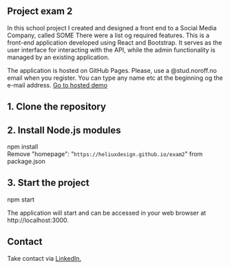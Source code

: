 ## Project exam 2
In this school project I created and designed a front end to a Social Media Company, called SOME There were a list og required features.
This  is a front-end application developed using React and Bootstrap. It serves as the user interface for interacting with the API, while the admin functionality is managed by an existing application. 
<p>The application is hosted on GitHub Pages. Please, use a @stud.noroff.no email when you register. You can type any name etc at the beginning og the e-mail address.
<a href="https://heliuxdesign.github.io/project2/" class="btn btn-primary">Go to hosted demo</a></p>
 
## 1. Clone the repository
## 2. Install Node.js modules
   npm install   
   Remove "homepage": "`https://heliuxdesign.github.io/exam2`" from package.json   
   
## 3. Start the project
   npm start
   <p>The application will start and can be accessed in your web browser at http://localhost:3000.</p>






## Contact
Take contact via <a  href="https://www.linkedin.com/in/heli-j%C3%A4rvel%C3%A4inen-714ba818b/">LinkedIn.</a>






